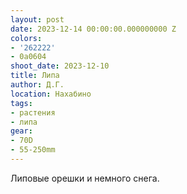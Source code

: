 ```yaml
---
layout: post
date: 2023-12-14 00:00:00.000000000 Z
colors:
- '262222'
- 0a0604
shoot_date: 2023-12-10
title: Липа
author: Д.Г.
location: Нахабино
tags:
- растения
- липа
gear:
- 70D
- 55-250mm
---
```

Липовые орешки и немного снега.

